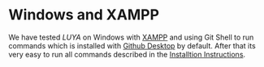 Windows and XAMPP
=================

We have tested *LUYA* on Windows with [XAMPP](https://www.apachefriends.org/de/index.html) and using Git Shell to run commands which is installed with [Github Desktop](https://www.apachefriends.org/de/index.html) by default. After that its very easy to run all commands described in the [Installtion Instructions](install.md).
